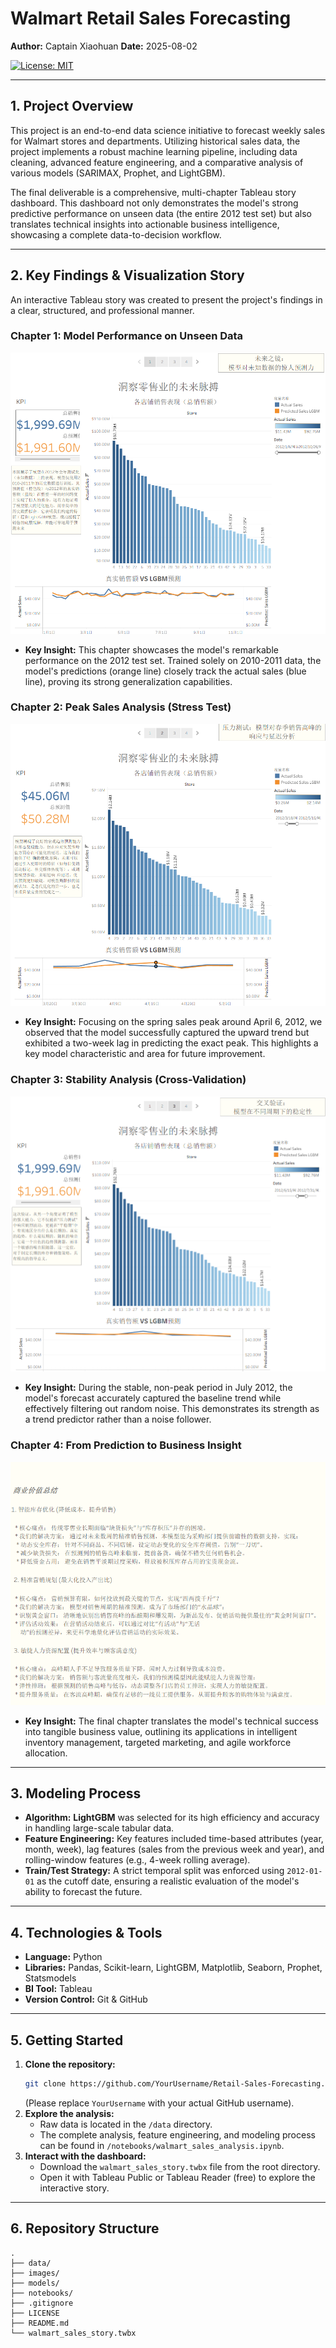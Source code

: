 # Walmart Retail Sales Forecasting

**Author:** Captain Xiaohuan
**Date:** 2025-08-02

[![License: MIT](https://img.shields.io/badge/License-MIT-yellow.svg)](https://opensource.org/licenses/MIT)

---

## 1. Project Overview

This project is an end-to-end data science initiative to forecast weekly sales for Walmart stores and departments. Utilizing historical sales data, the project implements a robust machine learning pipeline, including data cleaning, advanced feature engineering, and a comparative analysis of various models (SARIMAX, Prophet, and LightGBM).

The final deliverable is a comprehensive, multi-chapter Tableau story dashboard. This dashboard not only demonstrates the model's strong predictive performance on unseen data (the entire 2012 test set) but also translates technical insights into actionable business intelligence, showcasing a complete data-to-decision workflow.

---

## 2. Key Findings & Visualization Story

An interactive Tableau story was created to present the project's findings in a clear, structured, and professional manner.

### Chapter 1: Model Performance on Unseen Data
![Chapter 1: Overview](images/01_overview.png)
*   **Key Insight:** This chapter showcases the model's remarkable performance on the 2012 test set. Trained solely on 2010-2011 data, the model's predictions (orange line) closely track the actual sales (blue line), proving its strong generalization capabilities.

### Chapter 2: Peak Sales Analysis (Stress Test)
![Chapter 2: Peak 1 Analysis](images/02_overview.png)
*   **Key Insight:** Focusing on the spring sales peak around April 6, 2012, we observed that the model successfully captured the upward trend but exhibited a two-week lag in predicting the exact peak. This highlights a key model characteristic and area for future improvement.

### Chapter 3: Stability Analysis (Cross-Validation)
![Chapter 3: Peak 2 Analysis](images/03_overview.png)
*   **Key Insight:** During the stable, non-peak period in July 2012, the model's forecast accurately captured the baseline trend while effectively filtering out random noise. This demonstrates its strength as a trend predictor rather than a noise follower.

### Chapter 4: From Prediction to Business Insight
![Chapter 4: Business Value](images/04_overview.png)
*   **Key Insight:** The final chapter translates the model's technical success into tangible business value, outlining its applications in intelligent inventory management, targeted marketing, and agile workforce allocation.

---

## 3. Modeling Process

- **Algorithm:** **LightGBM** was selected for its high efficiency and accuracy in handling large-scale tabular data.
- **Feature Engineering:** Key features included time-based attributes (year, month, week), lag features (sales from the previous week and year), and rolling-window features (e.g., 4-week rolling average).
- **Train/Test Strategy:** A strict temporal split was enforced using `2012-01-01` as the cutoff date, ensuring a realistic evaluation of the model's ability to forecast the future.

---

## 4. Technologies & Tools

- **Language:** Python
- **Libraries:** Pandas, Scikit-learn, LightGBM, Matplotlib, Seaborn, Prophet, Statsmodels
- **BI Tool:** Tableau
- **Version Control:** Git & GitHub

---

## 5. Getting Started

1.  **Clone the repository:**
    ```bash
    git clone https://github.com/YourUsername/Retail-Sales-Forecasting.git
    ```
    (Please replace `YourUsername` with your actual GitHub username).
2.  **Explore the analysis:**
    - Raw data is located in the `/data` directory.
    - The complete analysis, feature engineering, and modeling process can be found in `/notebooks/walmart_sales_analysis.ipynb`.
3.  **Interact with the dashboard:**
    - Download the `walmart_sales_story.twbx` file from the root directory.
    - Open it with Tableau Public or Tableau Reader (free) to explore the interactive story.

---

## 6. Repository Structure

```
.
├── data/
├── images/
├── models/
├── notebooks/
├── .gitignore
├── LICENSE
├── README.md
└── walmart_sales_story.twbx
```